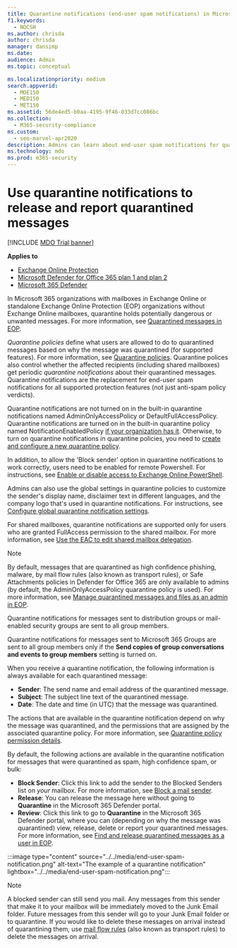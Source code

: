 ```yaml
---
title: Quarantine notifications (end-user spam notifications) in Microsoft 365
f1.keywords:
  - NOCSH
ms.author: chrisda
author: chrisda
manager: dansimp
ms.date:
audience: Admin
ms.topic: conceptual

ms.localizationpriority: medium
search.appverid:
  - MOE150
  - MED150
  - MET150
ms.assetid: 56de4ed5-b0aa-4195-9f46-033d7cc086bc
ms.collection:
  - M365-security-compliance
ms.custom:
  - seo-marvel-apr2020
description: Admins can learn about end-user spam notifications for quarantined messages in Exchange Online Protection (EOP).
ms.technology: mdo
ms.prod: m365-security
---
```


# Use quarantine notifications to release and report quarantined messages

[!INCLUDE [MDO Trial banner](../includes/mdo-trial-banner.md)]

**Applies to**
- [Exchange Online Protection](exchange-online-protection-overview.md)
- [Microsoft Defender for Office 365 plan 1 and plan 2](defender-for-office-365.md)
- [Microsoft 365 Defender](../defender/microsoft-365-defender.md)

In Microsoft 365 organizations with mailboxes in Exchange Online or standalone Exchange Online Protection (EOP) organizations without Exchange Online mailboxes, quarantine holds potentially dangerous or unwanted messages. For more information, see [Quarantined messages in EOP](quarantine-email-messages.md).

_Quarantine policies_ define what users are allowed to do to quarantined messages based on why the message was quarantined (for supported features). For more information, see [Quarantine policies](quarantine-policies.md). Quarantine polices also control whether the affected recipients (including shared mailboxes) get periodic _quarantine notifications_ about their quarantined messages. Quarantine notifications are the replacement for end-user spam notifications for all supported protection features (not just anti-spam policy verdicts).

Quarantine notifications are not turned on in the built-in quarantine notifications named AdminOnlyAccessPolicy or DefaultFullAccessPolicy. Quarantine notifications are turned on in the built-in quarantine policy named NotificationEnabledPolicy [if your organization has it](quarantine-policies.md#full-access-permissions-and-quarantine-notifications). Otherwise, to turn on quarantine notifications in quarantine policies, you need to [create and configure a new quarantine policy](quarantine-policies.md#step-1-create-quarantine-policies-in-the-microsoft-365-defender-portal).

In addition, to allow the 'Block sender' option in quarantine notifications to work correctly, users need to be enabled for remote Powershell. For instructions, see [Enable or disable access to Exchange Online PowerShell](/powershell/exchange/disable-access-to-exchange-online-powershell).

Admins can also use the global settings in quarantine policies to customize the sender's display name, disclaimer text in different languages, and the company logo that's used in quarantine notifications. For instructions, see [Configure global quarantine notification settings](quarantine-policies.md#configure-global-quarantine-notification-settings-in-the-microsoft-365-defender-portal).

For shared mailboxes, quarantine notifications are supported only for users who are granted FullAccess permission to the shared mailbox. For more information, see [Use the EAC to edit shared mailbox delegation](/Exchange/collaboration-exo/shared-mailboxes#use-the-eac-to-edit-shared-mailbox-delegation).

> [!NOTE]
> By default, messages that are quarantined as high confidence phishing, malware, by mail flow rules (also known as transport rules), or Safe Attachments policies in Defender for Office 365 are only available to admins (by default, the AdminOnlyAccessPolicy quarantine policy is used). For more information, see [Manage quarantined messages and files as an admin in EOP](manage-quarantined-messages-and-files.md).
>
> Quarantine notifications for messages sent to distribution groups or mail-enabled security groups are sent to all group members.
>
> Quarantine notifications for messages sent to Microsoft 365 Groups are sent to all group members only if the **Send copies of group conversations and events to group members** setting is turned on.

When you receive a quarantine notification, the following information is always available for each quarantined message:

- **Sender**: The send name and email address of the quarantined message.
- **Subject**: The subject line text of the quarantined message.
- **Date**: The date and time (in UTC) that the message was quarantined.

The actions that are available in the quarantine notification depend on why the message was quarantined, and the permissions that are assigned by the associated quarantine policy. For more information, see [Quarantine policy permission details](quarantine-policies.md#quarantine-policy-permission-details).

By default, the following actions are available in the quarantine notification for messages that were quarantined as spam, high confidence spam, or bulk:

- **Block Sender**: Click this link to add the sender to the Blocked Senders list on _your_ mailbox. For more information, see [Block a mail sender](https://support.microsoft.com/office/b29fd867-cac9-40d8-aed1-659e06a706e4).
- **Release**: You can release the message here without going to **Quarantine** in the Microsoft 365 Defender portal.
- **Review**: Click this link to go to **Quarantine** in the Microsoft 365 Defender portal, where you can (depending on why the message was quarantined) view, release, delete or report your quarantined messages. For more information, see [Find and release quarantined messages as a user in EOP](find-and-release-quarantined-messages-as-a-user.md).

:::image type="content" source="../../media/end-user-spam-notification.png" alt-text="The example of a quarantine notification" lightbox="../../media/end-user-spam-notification.png":::

> [!NOTE]
> A blocked sender can still send you mail. Any messages from this sender that make it to your mailbox will be immediately moved to the Junk Email folder. Future messages from this sender will go to your Junk Email folder or to quarantine. If you would like to delete these messages on arrival instead of quarantining them, use [mail flow rules](/exchange/security-and-compliance/mail-flow-rules/mail-flow-rules) (also known as transport rules) to delete the messages on arrival.
